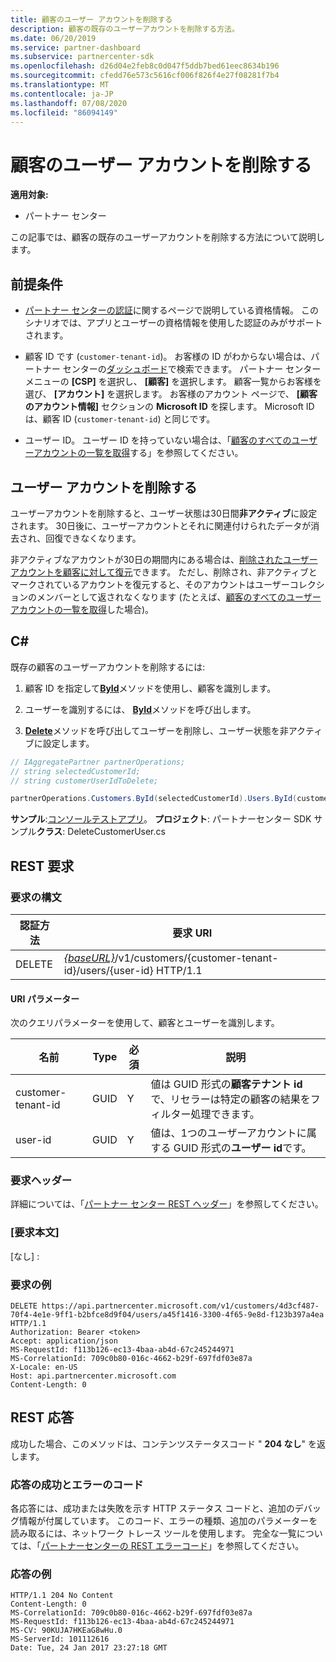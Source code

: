 ```yaml
---
title: 顧客のユーザー アカウントを削除する
description: 顧客の既存のユーザーアカウントを削除する方法。
ms.date: 06/20/2019
ms.service: partner-dashboard
ms.subservice: partnercenter-sdk
ms.openlocfilehash: d26d04e2feb8c0d047f5ddb7bed61eec8634b196
ms.sourcegitcommit: cfedd76e573c5616cf006f826f4e27f08281f7b4
ms.translationtype: MT
ms.contentlocale: ja-JP
ms.lasthandoff: 07/08/2020
ms.locfileid: "86094149"
---
```

# <a name="delete-a-user-account-for-a-customer"></a>顧客のユーザー アカウントを削除する

**適用対象:**

- パートナー センター

この記事では、顧客の既存のユーザーアカウントを削除する方法について説明します。

## <a name="prerequisites"></a>前提条件

- [パートナー センターの認証](partner-center-authentication.md)に関するページで説明している資格情報。 このシナリオでは、アプリとユーザーの資格情報を使用した認証のみがサポートされます。

- 顧客 ID です (`customer-tenant-id`)。 お客様の ID がわからない場合は、パートナー センターの[ダッシュボード](https://partner.microsoft.com/dashboard)で検索できます。 パートナー センター メニューの **[CSP]** を選択し、 **[顧客]** を選択します。 顧客一覧からお客様を選び、 **[アカウント]** を選択します。 お客様のアカウント ページで、 **[顧客のアカウント情報]** セクションの **Microsoft ID** を探します。 Microsoft ID は、顧客 ID (`customer-tenant-id`) と同じです。

- ユーザー ID。 ユーザー ID を持っていない場合は、「[顧客のすべてのユーザーアカウントの一覧を取得](get-a-list-of-all-user-accounts-for-a-customer.md)する」を参照してください。

## <a name="deleting-a-user-account"></a>ユーザー アカウントを削除する

ユーザーアカウントを削除すると、ユーザー状態は30日間**非アクティブ**に設定されます。 30日後に、ユーザーアカウントとそれに関連付けられたデータが消去され、回復できなくなります。

非アクティブなアカウントが30日の期間内にある場合は、[削除されたユーザーアカウントを顧客に対して復元](restore-a-user-for-a-customer.md)できます。 ただし、削除され、非アクティブとマークされているアカウントを復元すると、そのアカウントはユーザーコレクションのメンバーとして返されなくなります (たとえば、[顧客のすべてのユーザーアカウントの一覧を取得](get-a-list-of-all-user-accounts-for-a-customer.md)した場合)。

## <a name="c"></a>C\#

既存の顧客のユーザーアカウントを削除するには:

1. 顧客 ID を指定して[**ById**](https://docs.microsoft.com/dotnet/api/microsoft.store.partnercenter.customers.icustomercollection.byid)メソッドを使用し、顧客を識別します。

2. ユーザーを識別するには、 [**ById**](https://docs.microsoft.com/dotnet/api/microsoft.store.partnercenter.customerusers.icustomerusercollection.byid)メソッドを呼び出します。

3. [**Delete**](https://docs.microsoft.com/dotnet/api/microsoft.store.partnercenter.customerusers.icustomeruser.delete)メソッドを呼び出してユーザーを削除し、ユーザー状態を非アクティブに設定します。

``` csharp
// IAggregatePartner partnerOperations;
// string selectedCustomerId;
// string customerUserIdToDelete;

partnerOperations.Customers.ById(selectedCustomerId).Users.ById(customerUserIdToDelete).Delete();
```

**サンプル**:[コンソールテストアプリ](console-test-app.md)。 **プロジェクト**: パートナーセンター SDK サンプル**クラス**: DeleteCustomerUser.cs

## <a name="rest-request"></a>REST 要求

### <a name="request-syntax"></a>要求の構文

| 認証方法     | 要求 URI                                                                                            |
|------------|--------------------------------------------------------------------------------------------------------|
| DELETE     | [*{baseURL}*](partner-center-rest-urls.md)/v1/customers/{customer-tenant-id}/users/{user-id} HTTP/1.1 |

#### <a name="uri-parameters"></a>URI パラメーター

次のクエリパラメーターを使用して、顧客とユーザーを識別します。

| 名前                   | Type     | 必須 | 説明                                                                                                               |
|------------------------|----------|----------|---------------------------------------------------------------------------------------------------------------------------|
| customer-tenant-id     | GUID     | Y        | 値は GUID 形式の**顧客テナント id**で、リセラーは特定の顧客の結果をフィルター処理できます。 |
| user-id                | GUID     | Y        | 値は、1つのユーザーアカウントに属する GUID 形式の**ユーザー id**です。                                          |

### <a name="request-headers"></a>要求ヘッダー

詳細については、「[パートナー センター REST ヘッダー](headers.md)」を参照してください。

### <a name="request-body"></a>[要求本文]

[なし] :

### <a name="request-example"></a>要求の例

```http
DELETE https://api.partnercenter.microsoft.com/v1/customers/4d3cf487-70f4-4e1e-9ff1-b2bfce8d9f04/users/a45f1416-3300-4f65-9e8d-f123b397a4ea HTTP/1.1
Authorization: Bearer <token>
Accept: application/json
MS-RequestId: f113b126-ec13-4baa-ab4d-67c245244971
MS-CorrelationId: 709c0b80-016c-4662-b29f-697fdf03e87a
X-Locale: en-US
Host: api.partnercenter.microsoft.com
Content-Length: 0
```

## <a name="rest-response"></a>REST 応答

成功した場合、このメソッドは、コンテンツステータスコード " **204 なし**" を返します。

### <a name="response-success-and-error-codes"></a>応答の成功とエラーのコード

各応答には、成功または失敗を示す HTTP ステータス コードと、追加のデバッグ情報が付属しています。 このコード、エラーの種類、追加のパラメーターを読み取るには、ネットワーク トレース ツールを使用します。 完全な一覧については、「[パートナーセンターの REST エラーコード](error-codes.md)」を参照してください。

### <a name="response-example"></a>応答の例

```http
HTTP/1.1 204 No Content
Content-Length: 0
MS-CorrelationId: 709c0b80-016c-4662-b29f-697fdf03e87a
MS-RequestId: f113b126-ec13-4baa-ab4d-67c245244971
MS-CV: 90KUJA7HKEaG8wHu.0
MS-ServerId: 101112616
Date: Tue, 24 Jan 2017 23:27:18 GMT
```
